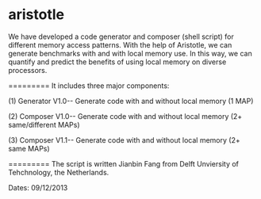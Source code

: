 aristotle
=========

We have developed a code generator and composer (shell script) for different memory access patterns. With the help of Aristotle, we can generate benchmarks with and with local memory use. In this way, we can quantify and predict the benefits of using local memory on diverse processors.

=========
It includes three major components:

(1) Generator V1.0-- Generate code with and without local memory (1 MAP)

(2) Composer V1.0-- Generate code with and without local memory (2+ same/different MAPs)

(3) Composer V1.1-- Generate code with and without local memory (2+ same MAPs)

=========
The script is written Jianbin Fang from Delft Unviersity of Tehchnology, the Netherlands. 

Dates: 09/12/2013

